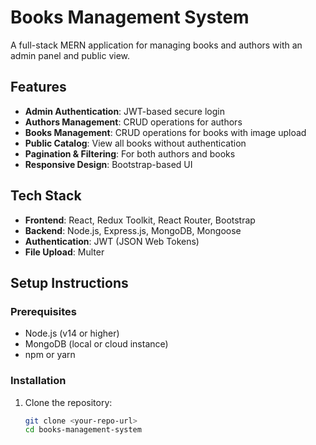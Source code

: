 # Books Management System

A full-stack MERN application for managing books and authors with an admin panel and public view.

## Features

- **Admin Authentication**: JWT-based secure login
- **Authors Management**: CRUD operations for authors
- **Books Management**: CRUD operations for books with image upload
- **Public Catalog**: View all books without authentication
- **Pagination & Filtering**: For both authors and books
- **Responsive Design**: Bootstrap-based UI

## Tech Stack

- **Frontend**: React, Redux Toolkit, React Router, Bootstrap
- **Backend**: Node.js, Express.js, MongoDB, Mongoose
- **Authentication**: JWT (JSON Web Tokens)
- **File Upload**: Multer

## Setup Instructions

### Prerequisites

- Node.js (v14 or higher)
- MongoDB (local or cloud instance)
- npm or yarn

### Installation

1. Clone the repository:
   ```bash
   git clone <your-repo-url>
   cd books-management-system